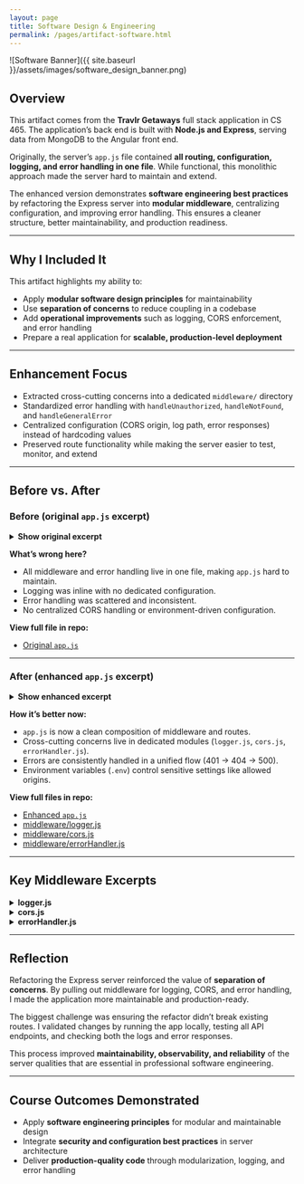 ```yaml
---
layout: page
title: Software Design & Engineering
permalink: /pages/artifact-software.html
---
```

![Software Banner]({{ site.baseurl }}/assets/images/software_design_banner.png)
## Overview  

This artifact comes from the **Travlr Getaways** full stack application in CS 465. The application’s back end is built with **Node.js and Express**, serving data from MongoDB to the Angular front end.  

Originally, the server’s `app.js` file contained **all routing, configuration, logging, and error handling in one file**. While functional, this monolithic approach made the server hard to maintain and extend.  

The enhanced version demonstrates **software engineering best practices** by refactoring the Express server into **modular middleware**, centralizing configuration, and improving error handling. This ensures a cleaner structure, better maintainability, and production readiness.  

---

## Why I Included It  

This artifact highlights my ability to:  
- Apply **modular software design principles** for maintainability  
- Use **separation of concerns** to reduce coupling in a codebase  
- Add **operational improvements** such as logging, CORS enforcement, and error handling  
- Prepare a real application for **scalable, production-level deployment**  

---

## Enhancement Focus  

- Extracted cross-cutting concerns into a dedicated `middleware/` directory  
- Standardized error handling with `handleUnauthorized`, `handleNotFound`, and `handleGeneralError`  
- Centralized configuration (CORS origin, log path, error responses) instead of hardcoding values  
- Preserved route functionality while making the server easier to test, monitor, and extend  

---

## Before vs. After  

### Before (original `app.js` excerpt)  

<details>
  <summary><strong>Show original excerpt</strong></summary>

{% highlight javascript %}
var createError = require('http-errors');
var express = require('express');
var path = require('path');
var cookieParser = require('cookie-parser');
var logger = require('morgan');

var indexRouter = require('./app_server/routes/index');
var usersRouter = require('./app_server/routes/users');
var travelRouter = require('./app_server/routes/travel');
var apiRouter = require('./app_api/routes/index');

// ... middleware, routes, and error handlers all configured here ...
{% endhighlight %}

</details>

**What’s wrong here?**  
- All middleware and error handling live in one file, making `app.js` hard to maintain.  
- Logging was inline with no dedicated configuration.  
- Error handling was scattered and inconsistent.  
- No centralized CORS handling or environment-driven configuration.  

**View full file in repo:**  
- [Original `app.js`](https://github.com/JohnM97/CS499-ePortfolio/blob/main/artifacts/software/original/app.js)  

---

### After (enhanced `app.js` excerpt)  

<details>
  <summary><strong>Show enhanced excerpt</strong></summary>

{% highlight javascript %}
// Dependencies
const express = require('express');
const cookieParser = require('cookie-parser');
const path = require('path');

// Custom middleware
const logger = require('./middleware/logger');
const cors = require('./middleware/cors');
const { handleUnauthorized, handleNotFound, handleGeneralError } =
  require('./middleware/errorHandler');

// Routers
const indexRouter = require('./app_server/routes/index');
const usersRouter = require('./app_server/routes/users');
const travelRouter = require('./app_server/routes/travel');
const apiRouter = require('./app_api/routes/index');

const app = express();

// Core middleware
app.use(logger);
app.use(cors);
app.use(express.json());
app.use(express.urlencoded({ extended: false }));
app.use(cookieParser());
app.use(express.static(path.join(__dirname, 'public')));

// Routes
app.use('/', indexRouter);
app.use('/users', usersRouter);
app.use('/travel', travelRouter);
app.use('/api', apiRouter);

// Errors
app.use(handleUnauthorized);
app.use(handleNotFound);
app.use(handleGeneralError);

module.exports = app;
{% endhighlight %}

</details>

**How it’s better now:**  
- `app.js` is now a clean composition of middleware and routes.  
- Cross-cutting concerns live in dedicated modules (`logger.js`, `cors.js`, `errorHandler.js`).  
- Errors are consistently handled in a unified flow (401 → 404 → 500).  
- Environment variables (`.env`) control sensitive settings like allowed origins.  

**View full files in repo:**  
- [Enhanced `app.js`](https://github.com/JohnM97/CS499-ePortfolio/blob/main/artifacts/software/enhanced/app.js)  
- [middleware/logger.js](https://github.com/JohnM97/CS499-ePortfolio/blob/main/artifacts/software/enhanced/middleware/logger.js)  
- [middleware/cors.js](https://github.com/JohnM97/CS499-ePortfolio/blob/main/artifacts/software/enhanced/middleware/cors.js)  
- [middleware/errorHandler.js](https://github.com/JohnM97/CS499-ePortfolio/blob/main/artifacts/software/enhanced/middleware/errorHandler.js)  

---

## Key Middleware Excerpts  

<details>
  <summary><strong>logger.js</strong></summary>

{% highlight javascript %}
const fs = require('fs');
const morgan = require('morgan');
const path = require('path');

const logStream = fs.createWriteStream(
  path.join(__dirname, '../logs/access.log'),
  { flags: 'a' }
);

module.exports = morgan('combined', { stream: logStream });
{% endhighlight %}

</details>

<details>
  <summary><strong>cors.js</strong></summary>

{% highlight javascript %}
module.exports = (req, res, next) => {
  res.header('Access-Control-Allow-Origin', process.env.CORS_ORIGIN || '*');
  res.header('Access-Control-Allow-Headers', 'Origin, X-Requested-With, Content-Type, Accept, Authorization');
  res.header('Access-Control-Allow-Methods', 'GET, POST, PUT, DELETE');
  next();
};
{% endhighlight %}

</details>

<details>
  <summary><strong>errorHandler.js</strong></summary>

{% highlight javascript %}
const createError = require('http-errors');

function handleUnauthorized(err, req, res, next) {
  if (err.name === 'UnauthorizedError') {
    return res.status(401).json({ message: 'Unauthorized' });
  }
  next(err);
}

function handleNotFound(req, res, next) {
  next(createError(404));
}

function handleGeneralError(err, req, res, next) {
  res.status(err.status || 500);
  res.json({ message: err.message || 'Server Error' });
}

module.exports = { handleUnauthorized, handleNotFound, handleGeneralError };
{% endhighlight %}

</details>

---

## Reflection  

Refactoring the Express server reinforced the value of **separation of concerns**. By pulling out middleware for logging, CORS, and error handling, I made the application more maintainable and production-ready.  

The biggest challenge was ensuring the refactor didn’t break existing routes. I validated changes by running the app locally, testing all API endpoints, and checking both the logs and error responses.  

This process improved **maintainability, observability, and reliability** of the server qualities that are essential in professional software engineering.  

---

## Course Outcomes Demonstrated  

- Apply **software engineering principles** for modular and maintainable design  
- Integrate **security and configuration best practices** in server architecture  
- Deliver **production-quality code** through modularization, logging, and error handling  
